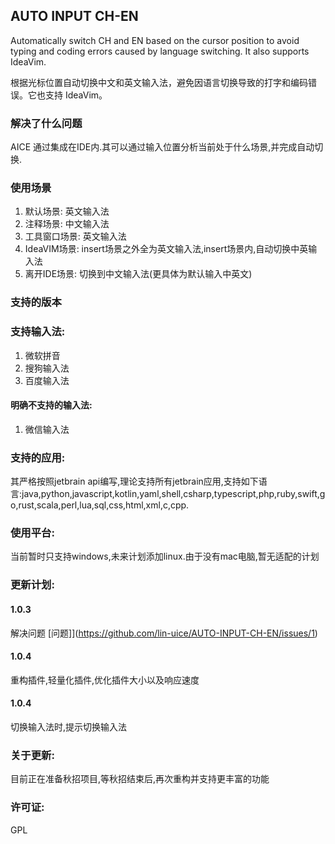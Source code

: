 ## AUTO INPUT CH-EN
Automatically switch CH and EN based on the cursor position to avoid typing and coding errors caused by language switching. It also supports IdeaVim.

根据光标位置自动切换中文和英文输入法，避免因语言切换导致的打字和编码错误。它也支持 IdeaVim。
### 解决了什么问题
AICE 通过集成在IDE内.其可以通过输入位置分析当前处于什么场景,并完成自动切换.
### 使用场景
1. 默认场景: 英文输入法
2. 注释场景: 中文输入法
3. 工具窗口场景: 英文输入法
4. IdeaVIM场景: insert场景之外全为英文输入法,insert场景内,自动切换中英输入法
5. 离开IDE场景: 切换到中文输入法(更具体为默认输入中英文)
### 支持的版本

### 支持输入法:
1. 微软拼音
2. 搜狗输入法
3. 百度输入法
#### 明确不支持的输入法:
1. 微信输入法
### 支持的应用:
其严格按照jetbrain api编写,理论支持所有jetbrain应用,支持如下语言:java,python,javascript,kotlin,yaml,shell,csharp,typescript,php,ruby,swift,go,rust,scala,perl,lua,sql,css,html,xml,c,cpp.

### 使用平台: 
当前暂时只支持windows,未来计划添加linux.由于没有mac电脑,暂无适配的计划
### 更新计划:
#### 1.0.3
解决问题 [问题]](https://github.com/lin-uice/AUTO-INPUT-CH-EN/issues/1)
#### 1.0.4
重构插件,轻量化插件,优化插件大小以及响应速度
#### 1.0.4 
切换输入法时,提示切换输入法
### 关于更新:
目前正在准备秋招项目,等秋招结束后,再次重构并支持更丰富的功能
### 许可证:
GPL
